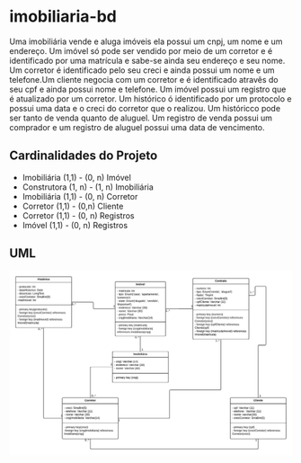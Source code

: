 # imobiliaria-bd

Uma imobiliária vende e aluga imóveis ela possui um cnpj, um nome e um endereço. Um imóvel só pode ser vendido por meio de um corretor e é identificado por uma matrícula e sabe-se ainda seu endereço e seu nome. Um corretor é identificado pelo seu creci e ainda possui um nome e um telefone.Um cliente negocia com um corretor e é identificado atravês do seu cpf e ainda possui nome e telefone. Um imóvel possui um registro que é atualizado por um corretor. Um histórico ó identificado por um protocolo e possui uma data e o creci do corretor que o realizou. Um históricco pode ser tanto de venda quanto de aluguel. Um registro de venda possui um comprador e um registro de aluguel possui uma data de vencimento.

## Cardinalidades do Projeto

* Imobiliária (1,1) - (0, n) Imóvel
* Construtora (1, n) - (1, n) Imobiliária
* Imobiliária (1,1) - (0, n) Corretor
* Corretor (1,1) - (0,n) Cliente
* Corretor (1,1) - (0, n) Registros
* Imóvel (1,1) - (0, n) Registros

## UML

![UML](uml.jpeg)